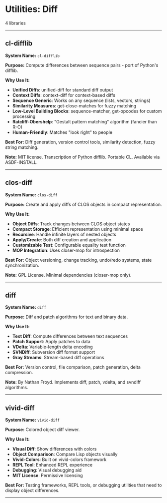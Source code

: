 # Utilities: Diff

4 libraries

---

## cl-difflib

**System Name:** `cl-difflib`

**Purpose:** Compute differences between sequence pairs - port of Python's difflib.

**Why Use It:**
- **Unified Diffs**: unified-diff for standard diff output
- **Context Diffs**: context-diff for context-based diffs
- **Sequence Generic**: Works on any sequence (lists, vectors, strings)
- **Similarity Measures**: get-close-matches for fuzzy matching
- **Low-Level Building Blocks**: sequence-matcher, get-opcodes for custom processing
- **Ratcliff-Obershelp**: "Gestalt pattern matching" algorithm (fancier than R-O)
- **Human-Friendly**: Matches "look right" to people

**Best For:** Diff generation, version control tools, similarity detection, fuzzy string matching.

**Note:** MIT license. Transcription of Python difflib. Portable CL. Available via ASDF-INSTALL.

---


## clos-diff

**System Name:** `clos-diff`

**Purpose:** Create and apply diffs of CLOS objects in compact representation.

**Why Use It:**
- **Object Diffs**: Track changes between CLOS object states
- **Compact Storage**: Efficient representation using minimal space
- **Recursive**: Handle infinite layers of nested objects
- **Apply/Create**: Both diff creation and application
- **Customizable Test**: Configurable equality test function
- **MOP Integration**: Uses closer-mop for introspection

**Best For:** Object versioning, change tracking, undo/redo systems, state synchronization.

**Note:** GPL License. Minimal dependencies (closer-mop only).

---


## diff

**System Name:** `diff`

**Purpose:** Diff and patch algorithms for text and binary data.

**Why Use It:**
- **Text Diff**: Compute differences between text sequences
- **Patch Support**: Apply patches to data
- **VDelta**: Variable-length delta encoding
- **SVNDiff**: Subversion diff format support
- **Gray Streams**: Stream-based diff operations

**Best For:** Version control, file comparison, patch generation, delta compression.

**Note:** By Nathan Froyd. Implements diff, patch, vdelta, and svndiff algorithms.

---


## vivid-diff

**System Name:** `vivid-diff`

**Purpose:** Colored object diff viewer.

**Why Use It:**
- **Visual Diff**: Show differences with colors
- **Object Comparison**: Compare Lisp objects visually
- **Vivid-Colors**: Built on vivid-colors framework
- **REPL Tool**: Enhanced REPL experience
- **Debugging**: Visual debugging aid
- **MIT License**: Permissive licensing

**Best For:** Testing frameworks, REPL tools, or debugging utilities that need to display object differences.

---


